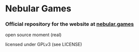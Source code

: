 # Nebular Games 
### Official repository for the website at [nebular.games](https://nebular.games/)

open source moment (real)

licensed under GPLv3 (see LICENSE)